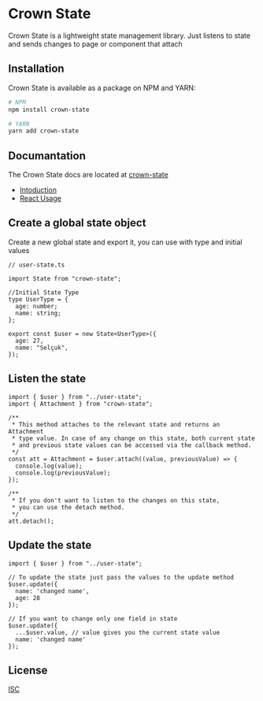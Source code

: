 # Crown State

Crown State is a lightweight state management library.
Just listens to state and sends changes to page or component that attach

## Installation

Crown State is available as a package on NPM and YARN:

```bash
# NPM
npm install crown-state
```

```bash
# YARN
yarn add crown-state
```

## Documantation
The Crown State docs are located at [crown-state](https://crown-state-doc.vercel.app)

- [Intoduction](https://crown-state-doc.vercel.app/docs/intro)
- [React Usage](https://crown-state-doc.vercel.app/docs/intro)

## Create a global state object

Create a new global state and export it, you can use with type and initial values

```tsx
// user-state.ts

import State from "crown-state";

//Initial State Type
type UserType = {
  age: number;
  name: string;
};

export const $user = new State<UserType>({
  age: 27,
  name: "Selçuk",
});
```

## Listen the state

```tsx
import { $user } from "../user-state";
import { Attachment } from "crown-state";

/**
 * This method attaches to the relevant state and returns an Attachment 
 * type value. In case of any change on this state, both current state 
 * and previous state values can be accessed via the callback method.
 */
const att = Attachment = $user.attach((value, previousValue) => {
  console.log(value);
  console.log(previousValue);
});

/**
 * If you don't want to listen to the changes on this state, 
 * you can use the detach method.
 */
att.detach();
```

## Update the state

```tsx
import { $user } from "../user-state";

// To update the state just pass the values to the update method
$user.update({
  name: 'changed name',
  age: 28
});

// If you want to change only one field in state
$user.update({
  ...$user.value, // value gives you the current state value
  name: 'changed name'
});
```

## License
[ISC](https://opensource.org/licenses/ISC)